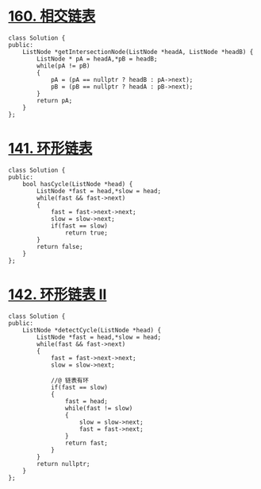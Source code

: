 # [160. 相交链表](https://leetcode-cn.com/problems/intersection-of-two-linked-lists/)

```
class Solution {
public:
    ListNode *getIntersectionNode(ListNode *headA, ListNode *headB) {
        ListNode * pA = headA,*pB = headB;
		while(pA != pB)
		{
			pA = (pA == nullptr ? headB : pA->next);
			pB = (pB == nullptr ? headA : pB->next);
		}
		return pA;
    }
};
```



# [141. 环形链表](https://leetcode-cn.com/problems/linked-list-cycle/)

```
class Solution {
public:
    bool hasCycle(ListNode *head) {
        ListNode *fast = head,*slow = head;
        while(fast && fast->next)
        {
            fast = fast->next->next;
            slow = slow->next;
            if(fast == slow)
                return true;
        }
        return false;
    }
};
```

# [142. 环形链表 II](https://leetcode-cn.com/problems/linked-list-cycle-ii/)


```
class Solution {
public:
    ListNode *detectCycle(ListNode *head) {
        ListNode *fast = head,*slow = head;
        while(fast && fast->next)
        {
            fast = fast->next->next;
            slow = slow->next;

            //@ 链表有环
            if(fast == slow)
            {
                fast = head;
                while(fast != slow)
                {
                    slow = slow->next;
                    fast = fast->next;
                }
                return fast;
            }
        }
        return nullptr;        
    }
};
```

